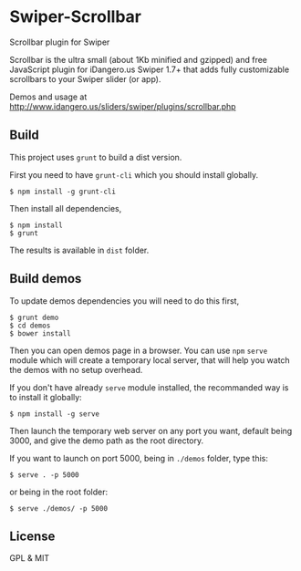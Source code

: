 Swiper-Scrollbar
================

Scrollbar plugin for Swiper

Scrollbar is the ultra small (about 1Kb minified and gzipped) and free JavaScript plugin for iDangero.us Swiper 1.7+ that adds fully customizable scrollbars to your Swiper slider (or app).

Demos and usage at http://www.idangero.us/sliders/swiper/plugins/scrollbar.php

Build
-----

This project uses `grunt` to build a dist version.

First you need to have `grunt-cli` which you should install globally.
```
$ npm install -g grunt-cli

```

Then install all dependencies,

```
$ npm install
$ grunt
```

The results is available in `dist` folder.

Build demos
-----------

To update demos dependencies you will need to do this first,
```
$ grunt demo
$ cd demos
$ bower install
```

Then you can open demos page in a browser.
You can use `npm` `serve` module which will create a temporary local server, that will help you watch the demos with no setup overhead.

If you don't have already `serve` module installed, the recommanded way is to install it globally:
```
$ npm install -g serve
```

Then launch the temporary web server on any port you want, default being 3000, and give the demo path as the root directory.

If you want to launch on port 5000, being in `./demos` folder, type this:
```
$ serve . -p 5000

```

or being in the root folder:
```
$ serve ./demos/ -p 5000
```

License
-------
GPL & MIT
